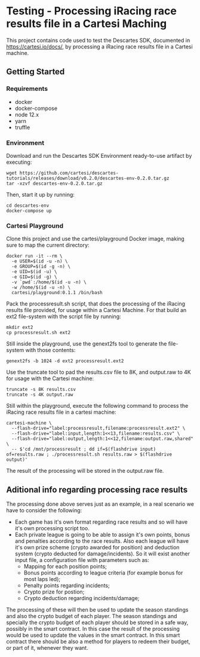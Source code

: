 # Testing - Processing iRacing race results file in a Cartesi Maching

This project contains code used to test the Descartes SDK, documented in https://cartesi.io/docs/, by processing a iRacing race results file in a Cartesi machine.

## Getting Started

### Requirements

- docker
- docker-compose
- node 12.x
- yarn
- truffle

### Environment

Download and run the Descartes SDK Environment ready-to-use artifact by executing:

```
wget https://github.com/cartesi/descartes-tutorials/releases/download/v0.2.0/descartes-env-0.2.0.tar.gz
tar -xzvf descartes-env-0.2.0.tar.gz
```
Then, start it up by running:

```
cd descartes-env
docker-compose up
```

### Cartesi Playground

Clone this project and use the cartesi/playground Docker image, making sure to map the current directory:

```
docker run -it --rm \
  -e USER=$(id -u -n) \
  -e GROUP=$(id -g -n) \
  -e UID=$(id -u) \
  -e GID=$(id -g) \
  -v `pwd`:/home/$(id -u -n) \
  -w /home/$(id -u -n) \
  cartesi/playground:0.1.1 /bin/bash
```
  
Pack the processresult.sh script, that does the processing of the iRacing results file provided, for usage within a Cartesi Machine. For that build an ext2 file-system with the script file by running:

```
mkdir ext2
cp processresult.sh ext2
```

Still inside the playground, use the genext2fs tool to generate the file-system with those contents:

```
genext2fs -b 1024 -d ext2 processresult.ext2
```
Use the truncate tool to pad the results.csv file to 8K, and output.raw to 4K for usage with the Cartesi machine:

```
truncate -s 8K results.csv
truncate -s 4K output.raw
```

Still within the playground, execute the following command to process the iRacing race results file in a cartesi machine:

```
cartesi-machine \
  --flash-drive="label:processresult,filename:processresult.ext2" \
  --flash-drive="label:input,length:1<<13,filename:results.csv" \
  --flash-drive="label:output,length:1<<12,filename:output.raw,shared" \
  -- $'cd /mnt/processresult ; dd if=$(flashdrive input) of=results.raw ; ./processresult.sh results.raw > $(flashdrive output)'
```

The result of the processing will be stored in the output.raw file.


## Aditional info regarding processing race results

The processing done above serves just as an example, in a real scenario we have to consider the following:

* Each game has it's own format regarding race results and so will have it's own processing script too.
* Each private league is going to be able to assign it's own points, bonus and penalties according to the race results. Also each league will have it's own prize scheme (crypto awarded for position) and deduction system (crypto deducted for damage/incidents). So it will exist another input file, a configuration file with parameters such as:
  * Mapping for each position points;
  * Bonus points according to league criteria (for example bonus for most laps led);
  * Penalty points regarding incidents;
  * Crypto prize for postion;
  * Crypto deduction regarding incidents/damage;

The processing of these will then be used to update the season standings and also the crypto budget of each player. The season standings and specially the crypto budget of each player should be stored in a safe way, possibly in the smart contract. In this case the result of the processing would be used to update the values in the smart contract. In this smart contract there should be also a method for players to redeem their budget, or part of it, whenever they want.

